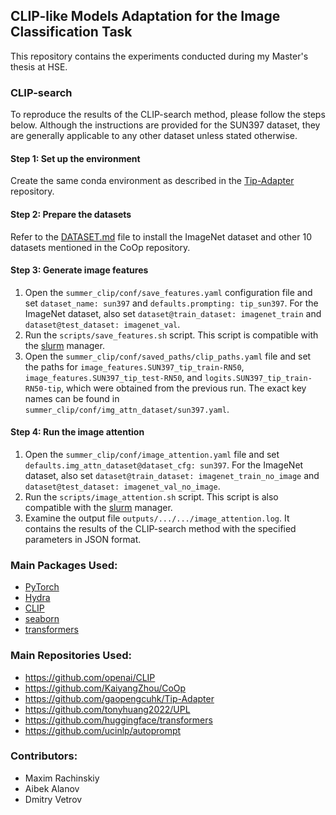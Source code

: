 ## CLIP-like Models Adaptation for the Image Classification Task

This repository contains the experiments conducted during my Master's thesis at HSE.

### CLIP-search

To reproduce the results of the CLIP-search method, please follow the steps below. Although the instructions are provided for the SUN397 dataset, they are generally applicable to any other dataset unless stated otherwise.

#### Step 1: Set up the environment

Create the same conda environment as described in the [Tip-Adapter](https://github.com/gaopengcuhk/Tip-Adapter) repository.

#### Step 2: Prepare the datasets

Refer to the [DATASET.md](https://github.com/KaiyangZhou/CoOp/blob/main/DATASETS.md) file to install the ImageNet dataset and other 10 datasets mentioned in the CoOp repository.

#### Step 3: Generate image features

1. Open the ```summer_clip/conf/save_features.yaml``` configuration file and set ```dataset_name: sun397``` and ```defaults.prompting: tip_sun397```. For the ImageNet dataset, also set ```dataset@train_dataset: imagenet_train``` and ```dataset@test_dataset: imagenet_val```.
1. Run the ```scripts/save_features.sh``` script. This script is compatible with the [slurm](https://slurm.schedmd.com/sbatch.html) manager.
1. Open the ```summer_clip/conf/saved_paths/clip_paths.yaml``` file and set the paths for ```image_features.SUN397_tip_train-RN50```, ```image_features.SUN397_tip_test-RN50```, and ```logits.SUN397_tip_train-RN50-tip```, which were obtained from the previous run. The exact key names can be found in ```summer_clip/conf/img_attn_dataset/sun397.yaml```.

#### Step 4: Run the image attention

1. Open the ```summer_clip/conf/image_attention.yaml``` file and set ```defaults.img_attn_dataset@dataset_cfg: sun397```. For the ImageNet dataset, also set ```dataset@train_dataset: imagenet_train_no_image``` and ```dataset@test_dataset: imagenet_val_no_image```.
1. Run the ```scripts/image_attention.sh``` script. This script is also compatible with the [slurm](https://slurm.schedmd.com/sbatch.html) manager.
1. Examine the output file ```outputs/.../.../image_attention.log```. It contains the results of the CLIP-search method with the specified parameters in JSON format.

### Main Packages Used:
- [PyTorch](https://pytorch.org/)
- [Hydra](https://hydra.cc/docs/intro/)
- [CLIP](https://github.com/openai/CLIP)
- [seaborn](https://seaborn.pydata.org/)
- [transformers](https://github.com/huggingface/transformers)

### Main Repositories Used:
- https://github.com/openai/CLIP
- https://github.com/KaiyangZhou/CoOp
- https://github.com/gaopengcuhk/Tip-Adapter
- https://github.com/tonyhuang2022/UPL
- https://github.com/huggingface/transformers
- https://github.com/ucinlp/autoprompt

### Contributors:
- Maxim Rachinskiy
- Aibek Alanov
- Dmitry Vetrov
